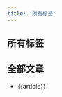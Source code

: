 ```yaml
---
title: '所有标签'
---
```


## 所有标签


<v-tag v-for="tag in tag_list" :options="tag" :search="search"></v-tag>

## 全部文章

<ul v-for="article in tag_list" class="article">
    <li>{{article}}</li>
</ul>

<script>
module.exports = {
    data(){
        return {
            tag_list:[
                {tagName:'All',title:'全部',articles:10},
                {tagName:'Vue',title:'Vue',articles:10},
                {tagName:'Js',title:'Js',articles:8},
                {tagName:'React',title:'React',articles:12},
                {tagName:'Git',title:'Git',articles:12},
                {tagName:'NodeJs',title:'NodeJs',articles:12},
                {tagName:'Ajax',title:'Ajax',articles:12},
                {tagName:'Express',title:'Express',articles:12},
                {tagName:'Koa',title:'Koa',articles:12},
                {tagName:'Canvas',title:'Canvas',articles:12},
                {tagName:'WebGl',title:'WebGl',articles:12},
                {tagName:'Gulp',title:'Gulp',articles:12},
                {tagName:'Webpack',title:'Webpack',articles:12},
                {tagName:'Python',title:'Python',articles:12}
            ]
        }
    },
    methods:{
        search(tag){
            console.log(tag)
        }
    },
    mounted(){
        console.log(this.$site)
    }
}

</script>

<style lang="stylus">
.article
    p
        color:red

</style>